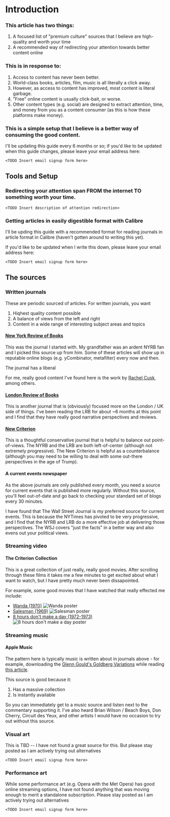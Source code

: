# Introduction

### This article has two things:

1. A focused list of "premium culture" sources that I believe are high-quality and worth your time
2. A recommended way of redirecting your attention towards better content online

### This is in response to: 

1. Access to content has never been better.
2. World-class books, articles, film, music is all literally a click away.
3. However, as access to content has improved, most content is literal garbage.
4. "Free" online content is usually click-bait, or worse.
5. Other content types (e.g. social) are designed to extract attention, time, and money from you as a content consumer (as this is how these platforms make money).

### This is a simple setup that I believe is a better way of consuming the good content.

I'll be updating this guide every 6 months or so; if you'd like to be updated when this guide changes, please leave your email address here:

	<TODO Insert email signup form here>

## Tools and Setup
### Redirecting your attention span FROM the internet TO something worth your time.

	<TODO Insert description of attention redirection>

### Getting articles in easily digestible format with Calibre

I'll be upding this guide with a recommended format for reading journals in article format in Calibre (haven't gotten around to writing this yet).
	
If you'd like to be updated when I write this down, please leave your email address here:

	<TODO Insert email signup form here>

## The sources

### Written journals

These are periodic sourced of articles. For written journals, you want

1. Hiqhest quality content possible
2. A balance of views from the left and right
3. Content in a wide range of interesting subject areas and topics

#### [New York Review of Books](https://www.nybooks.com/)
This was the journal I started with. My grandfather was an ardent NYRB fan and I picked this source up from him. Some of these articles will show up in reputable online blogs (e.g. yCombinator, metafilter) every now and then.

The journal has a liberal

For me, really good content I've found here is the work by [Rachel Cusk](https://en.wikipedia.org/wiki/Rachel_Cusk), among others.

#### [London Review of Books](https://www.lrb.co.uk/)
This is another journal that is (obviously) focused more on the London / UK side of things. I've been reading the LRB for about ~6 months at this point and I find that they have really good narrative perspectives and reviews.


#### [New Criterion](https://newcriterion.com/)
This is a thoughtful conservative journal that is helpful to balance out point-of-views. The NYRB and the LRB are both left-of-center (although not extremely progressive). The New Criterion is helpful as a counterbalance (although you may need to be willing to deal with some out-there perspectives in the age of Trump).


#### A current events newspaper
As the above journals are only published every month, you need a source for current events that is published more regularly. Without this source, you'll feel out-of-date and go back to checking your standard set of blogs every 30 minutes.

I have found that The Wall Street Journal is my preferred source for current events. This is because the NYTimes has pivoted to be very progressive, and I find that the NYRB and LRB do a more effective job at delivering those perspectives. The WSJ covers "just the facts" in a better way and also evens out your political views. 

### Streaming video

#### The Criterion Collection
This is a great collection of just really, really good movies. After scrolling through these films it takes me a few minutes to get excited about what I want to watch, but I have pretty much never been dissapointed.

For example, some good movies that I have watched that really effected me include:
- [Wanda (1970)](https://en.wikipedia.org/wiki/Wanda_(film))
![Wanda poster](https://en.wikipedia.org/wiki/Wanda_(film)#/media/File:Barbara_Loden's_Wanda_(1970_US_poster).jpeg)
- [Salesman (1969)](https://en.wikipedia.org/wiki/Salesman_(1969_film))
![Salesman poster](https://en.wikipedia.org/wiki/Salesman_(1969_film)#/media/File:Salesman_(1969_poster).jpg)
- [8 hours don't make a day (1972-1973)](https://en.wikipedia.org/wiki/Eight_Hours_Don%27t_Make_a_Day)
![8 hours don't make a day poster](https://s3.amazonaws.com/criterion-production/films/ed394478f60a211193ba1dab88125197/w3TkERkEMljsbq7hxffsVze3JCQZ8K_large.jpg)

### Streaming music

#### Apple Music

The pattern here is typically music is written about in journals above - for example, downloading the [Glenn Gould's Goldberg Variations](https://music.apple.com/us/album/bach-goldberg-variations-bwv-988-the-1955-1981-recordings/594521223) while reading [this article](https://www.lrb.co.uk/the-paper/v14/n06/nicholas-spice/how-to-play-the-piano).

This source is good because it:

1. Has a massive collection
2. Is instantly available

So you can immediately get to a music source and listen next to the commentary supporting it. I've also heard Brian Wilson / Beach Boys, Don Cherry, Circuit des Yeux, and other artists I would have no occasion to try out without this source.

### Visual art
This is TBD -- I have not found a great source for this. But please stay posted as I am actively trying out alternatives

	<TODO Insert email signup form here>

### Performance art
While some performance art (e.g. Opera with the Met Opera) has good online streaming options, I have not found anything that was moving enough to merit a standalone subscription. Please stay posted as I am actively trying out alternatives

	<TODO Insert email signup form here>
